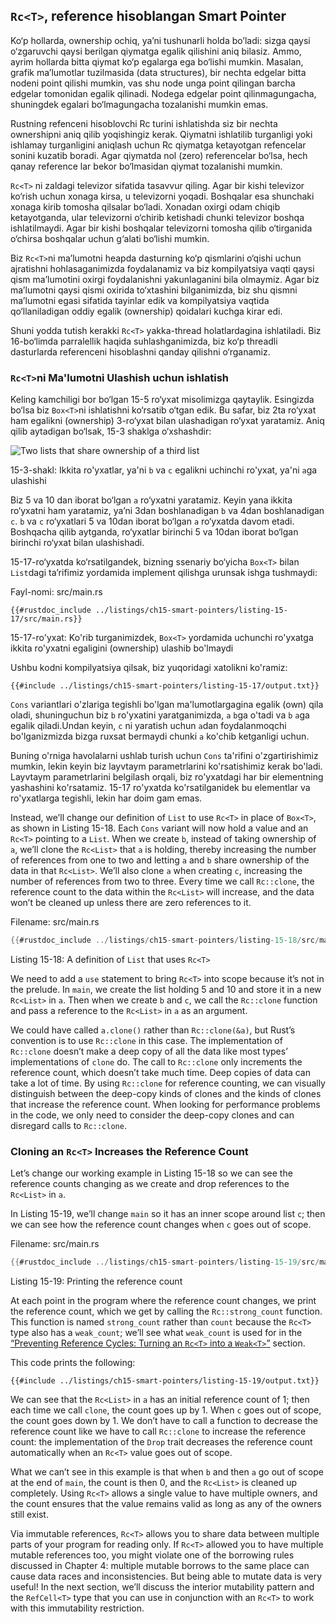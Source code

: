 ## `Rc<T>`, reference hisoblangan Smart Pointer

Ko‘p hollarda, ownership ochiq, ya’ni tushunarli holda bo’ladi: sizga qaysi o‘zgaruvchi qaysi berilgan qiymatga egalik qilishini aniq bilasiz. Ammo, ayrim hollarda bitta qiymat ko‘p egalarga ega bo‘lishi mumkin. Masalan, grafik ma’lumotlar tuzilmasida (data structures), bir nechta edgelar bitta nodeni point qilishi mumkin, vas shu node unga point qilingan barcha edgelar tomonidan egalik qilinadi. Nodega edgelar point qilinmagungacha, shuningdek egalari bo‘lmagungacha tozalanishi mumkin emas. 

Rustning refenceni hisoblovchi Rc<T> turini ishlatishda siz bir nechta ownershipni aniq qilib yoqishingiz kerak. Qiymatni ishlatilib turganligi yoki ishlamay turganligini aniqlash uchun Rc<T> qiymatga ketayotgan refencelar sonini kuzatib boradi. Agar qiymatda nol (zero) referencelar bo‘lsa, hech qanay reference lar bekor bo‘lmasidan qiymat tozalanishi mumkin.

`Rc<T>` ni zaldagi televizor sifatida tasavvur qiling. Agar bir kishi televizor ko‘rish uchun xonaga kirsa, u televizorni yoqadi. Boshqalar esa shunchaki xonaga kirib tomosha qilsalar bo‘ladi. Xonadan oxirgi odam chiqib ketayotganda, ular televizorni o‘chirib ketishadi chunki televizor boshqa ishlatilmaydi. Agar bir kishi boshqalar televizorni tomosha qilib o‘tirganida o‘chirsa boshqalar uchun g‘alati bo‘lishi mumkin.

Biz `Rc<T>`ni ma’lumotni heapda dasturning ko‘p qismlarini o‘qishi uchun ajratishni hohlasaganimizda foydalanamiz va biz kompilyatsiya vaqti qaysi qism ma’lumotini oxirgi foydalanishni yakunlaganini bila olmaymiz. Agar biz ma’lumotni qaysi qismi oxirida to‘xtashini bilganimizda, biz shu qismni ma’lumotni egasi sifatida tayinlar edik va kompilyatsiya vaqtida qo‘llaniladigan oddiy egalik (ownership) qoidalari kuchga kirar edi.

Shuni yodda tutish kerakki `Rc<T>` yakka-thread holatlardagina ishlatiladi. Biz 16-bo‘limda parralellik haqida suhlashganimizda, biz ko‘p threadli dasturlarda referenceni hisoblashni qanday qilishni o‘rganamiz. 

### `Rc<T>`ni Ma'lumotni Ulashish uchun ishlatish

Keling kamchiligi bor bo‘lgan 15-5 ro‘yxat misolimizga qaytaylik. Esingizda bo‘lsa biz `Box<T>`ni ishlatishni ko‘rsatib o‘tgan edik. Bu safar, biz 2ta ro‘yxat ham egalikni (ownership) 3-ro‘yxat bilan ulashadigan ro‘yxat yaratamiz. Aniq qilib aytadigan bo‘lsak, 15-3 shaklga o‘xshashdir:

<img alt="Two lists that share ownership of a third list" src="img/trpl15-03.svg" class="center" />

<span class="caption">15-3-shakl: Ikkita ro'yxatlar, ya'ni `b` va `c` egalikni uchinchi ro'yxat, ya'ni `a`ga ulashishi</span>

Biz 5 va 10 dan iborat bo‘lgan `a` ro‘yxatni yaratamiz. Keyin yana ikkita ro‘yxatni ham yaratamiz, ya’ni 3dan boshlanadigan `b` va 4dan boshlanadigan `c`. `b` va `c` ro‘yxatlari 5 va 10dan iborat bo‘lgan `a` ro‘yxatda davom etadi. Boshqacha qilib aytganda, ro‘yxatlar birinchi 5 va 10dan iborat bo‘lgan birinchi ro‘yxat bilan ulashishadi.

15-17-ro‘yxatda ko‘rsatilgandek, bizning ssenariy bo‘yicha `Box<T>` bilan `List`dagi ta’rifimiz yordamida implement qilishga urunsak ishga tushmaydi:

<span class="filename">Fayl-nomi: src/main.rs</span>

```rust,ignore,does_not_compile
{{#rustdoc_include ../listings/ch15-smart-pointers/listing-15-17/src/main.rs}}
```

<span class="caption">15-17-ro'yxat: Ko'rib turganimizdek, `Box<T>` yordamida uchunchi ro'yxatga ikkita ro'yxatni egaligini (ownership) ulashib bo'lmaydi </T></span>

Ushbu kodni kompilyatsiya qilsak, biz yuqoridagi xatolikni ko'ramiz:

```console
{{#include ../listings/ch15-smart-pointers/listing-15-17/output.txt}}
```

`Cons` variantlari o'zlariga tegishli bo'lgan ma'lumotlargagina egalik (own) qila oladi, shuninguchun biz `b` ro'yxatini yaratganimizda, `a` `b`ga o'tadi va `b` `a`ga egalik qiladi.Undan keyin, `c` ni yaratish uchun `a`dan foydalanmoqchi bo'lganizmizda bizga ruxsat bermaydi chunki `a` ko'chib ketganligi uchun.

Buning o'rniga havolalarni ushlab turish uchun `Cons` ta'rifini o'zgartirishimiz mumkin, lekin keyin biz layvtaym parametrlarini ko'rsatishimiz kerak bo'ladi. Layvtaym parametrlarini belgilash orqali, biz ro'yxatdagi har bir elementning yashashini ko'rsatamiz. 15-17 ro'yxatda ko'rsatilganidek bu elementlar va ro'yxatlarga tegishli, lekin har doim gam emas.

Instead, we’ll change our definition of `List` to use `Rc<T>` in place of
`Box<T>`, as shown in Listing 15-18. Each `Cons` variant will now hold a value
and an `Rc<T>` pointing to a `List`. When we create `b`, instead of taking
ownership of `a`, we’ll clone the `Rc<List>` that `a` is holding, thereby
increasing the number of references from one to two and letting `a` and `b`
share ownership of the data in that `Rc<List>`. We’ll also clone `a` when
creating `c`, increasing the number of references from two to three. Every time
we call `Rc::clone`, the reference count to the data within the `Rc<List>` will
increase, and the data won’t be cleaned up unless there are zero references to
it.

<span class="filename">Filename: src/main.rs</span>

```rust
{{#rustdoc_include ../listings/ch15-smart-pointers/listing-15-18/src/main.rs}}
```

<span class="caption">Listing 15-18: A definition of `List` that uses
`Rc<T>`</span>

We need to add a `use` statement to bring `Rc<T>` into scope because it’s not
in the prelude. In `main`, we create the list holding 5 and 10 and store it in
a new `Rc<List>` in `a`. Then when we create `b` and `c`, we call the
`Rc::clone` function and pass a reference to the `Rc<List>` in `a` as an
argument.

We could have called `a.clone()` rather than `Rc::clone(&a)`, but Rust’s
convention is to use `Rc::clone` in this case. The implementation of
`Rc::clone` doesn’t make a deep copy of all the data like most types’
implementations of `clone` do. The call to `Rc::clone` only increments the
reference count, which doesn’t take much time. Deep copies of data can take a
lot of time. By using `Rc::clone` for reference counting, we can visually
distinguish between the deep-copy kinds of clones and the kinds of clones that
increase the reference count. When looking for performance problems in the
code, we only need to consider the deep-copy clones and can disregard calls to
`Rc::clone`.

### Cloning an `Rc<T>` Increases the Reference Count

Let’s change our working example in Listing 15-18 so we can see the reference
counts changing as we create and drop references to the `Rc<List>` in `a`.

In Listing 15-19, we’ll change `main` so it has an inner scope around list `c`;
then we can see how the reference count changes when `c` goes out of scope.

<span class="filename">Filename: src/main.rs</span>

```rust
{{#rustdoc_include ../listings/ch15-smart-pointers/listing-15-19/src/main.rs:here}}
```

<span class="caption">Listing 15-19: Printing the reference count</span>

At each point in the program where the reference count changes, we print the
reference count, which we get by calling the `Rc::strong_count` function. This
function is named `strong_count` rather than `count` because the `Rc<T>` type
also has a `weak_count`; we’ll see what `weak_count` is used for in the
[“Preventing Reference Cycles: Turning an `Rc<T>` into a
`Weak<T>`”][preventing-ref-cycles]<!-- ignore --> section.

This code prints the following:

```console
{{#include ../listings/ch15-smart-pointers/listing-15-19/output.txt}}
```

We can see that the `Rc<List>` in `a` has an initial reference count of 1; then
each time we call `clone`, the count goes up by 1. When `c` goes out of scope,
the count goes down by 1. We don’t have to call a function to decrease the
reference count like we have to call `Rc::clone` to increase the reference
count: the implementation of the `Drop` trait decreases the reference count
automatically when an `Rc<T>` value goes out of scope.

What we can’t see in this example is that when `b` and then `a` go out of scope
at the end of `main`, the count is then 0, and the `Rc<List>` is cleaned up
completely. Using `Rc<T>` allows a single value to have multiple owners, and
the count ensures that the value remains valid as long as any of the owners
still exist.

Via immutable references, `Rc<T>` allows you to share data between multiple
parts of your program for reading only. If `Rc<T>` allowed you to have multiple
mutable references too, you might violate one of the borrowing rules discussed
in Chapter 4: multiple mutable borrows to the same place can cause data races
and inconsistencies. But being able to mutate data is very useful! In the next
section, we’ll discuss the interior mutability pattern and the `RefCell<T>`
type that you can use in conjunction with an `Rc<T>` to work with this
immutability restriction.

[preventing-ref-cycles]: ch15-06-reference-cycles.html#preventing-reference-cycles-turning-an-rct-into-a-weakt
